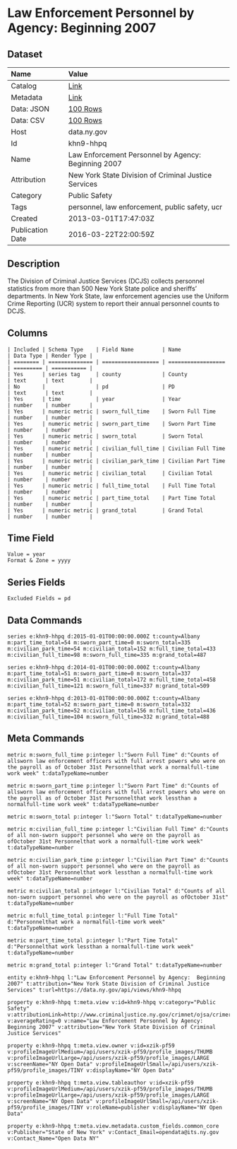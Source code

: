# Law Enforcement Personnel by Agency: Beginning 2007

## Dataset

| Name | Value |
| :--- | :---- |
| Catalog | [Link](https://catalog.data.gov/dataset/law-enforcement-personnel-by-agency-beginning-2007) |
| Metadata | [Link](https://data.ny.gov/api/views/khn9-hhpq) |
| Data: JSON | [100 Rows](https://data.ny.gov/api/views/khn9-hhpq/rows.json?max_rows=100) |
| Data: CSV | [100 Rows](https://data.ny.gov/api/views/khn9-hhpq/rows.csv?max_rows=100) |
| Host | data.ny.gov |
| Id | khn9-hhpq |
| Name | Law Enforcement Personnel by Agency: Beginning 2007 |
| Attribution | New York State Division of Criminal Justice Services |
| Category | Public Safety |
| Tags | personnel, law enforcement, public safety, ucr |
| Created | 2013-03-01T17:47:03Z |
| Publication Date | 2016-03-22T22:00:59Z |

## Description

The Division of Criminal Justice Services (DCJS) collects personnel statistics from more than 500 New York State police and sheriffs’ departments. In New York State, law enforcement agencies use the Uniform Crime Reporting (UCR) system to report their annual personnel counts to DCJS.

## Columns

```ls
| Included | Schema Type    | Field Name         | Name               | Data Type | Render Type |
| ======== | ============== | ================== | ================== | ========= | =========== |
| Yes      | series tag     | county             | County             | text      | text        |
| No       |                | pd                 | PD                 | text      | text        |
| Yes      | time           | year               | Year               | number    | number      |
| Yes      | numeric metric | sworn_full_time    | Sworn Full Time    | number    | number      |
| Yes      | numeric metric | sworn_part_time    | Sworn Part Time    | number    | number      |
| Yes      | numeric metric | sworn_total        | Sworn Total        | number    | number      |
| Yes      | numeric metric | civilian_full_time | Civilian Full Time | number    | number      |
| Yes      | numeric metric | civilian_park_time | Civilian Part Time | number    | number      |
| Yes      | numeric metric | civilian_total     | Civilian Total     | number    | number      |
| Yes      | numeric metric | full_time_total    | Full Time Total    | number    | number      |
| Yes      | numeric metric | part_time_total    | Part Time Total    | number    | number      |
| Yes      | numeric metric | grand_total        | Grand Total        | number    | number      |
```

## Time Field

```ls
Value = year
Format & Zone = yyyy
```

## Series Fields

```ls
Excluded Fields = pd
```

## Data Commands

```ls
series e:khn9-hhpq d:2015-01-01T00:00:00.000Z t:county=Albany m:part_time_total=54 m:sworn_part_time=0 m:sworn_total=335 m:civilian_park_time=54 m:civilian_total=152 m:full_time_total=433 m:civilian_full_time=98 m:sworn_full_time=335 m:grand_total=487

series e:khn9-hhpq d:2014-01-01T00:00:00.000Z t:county=Albany m:part_time_total=51 m:sworn_part_time=0 m:sworn_total=337 m:civilian_park_time=51 m:civilian_total=172 m:full_time_total=458 m:civilian_full_time=121 m:sworn_full_time=337 m:grand_total=509

series e:khn9-hhpq d:2013-01-01T00:00:00.000Z t:county=Albany m:part_time_total=52 m:sworn_part_time=0 m:sworn_total=332 m:civilian_park_time=52 m:civilian_total=156 m:full_time_total=436 m:civilian_full_time=104 m:sworn_full_time=332 m:grand_total=488
```

## Meta Commands

```ls
metric m:sworn_full_time p:integer l:"Sworn Full Time" d:"Counts of allsworn law enforcement officers with full arrest powers who were on the payroll as of October 31st Personnelthat work a normalfull‐time work week" t:dataTypeName=number

metric m:sworn_part_time p:integer l:"Sworn Part Time" d:"Counts of allsworn law enforcement officers with full arrest powers who were on the payroll as of October 31st Personnelthat work lessthan a normalfull‐time work week" t:dataTypeName=number

metric m:sworn_total p:integer l:"Sworn Total" t:dataTypeName=number

metric m:civilian_full_time p:integer l:"Civilian Full Time" d:"Counts of all non‐sworn support personnel who were on the payroll as ofOctober 31st Personnelthat work a normalfull‐time work week" t:dataTypeName=number

metric m:civilian_park_time p:integer l:"Civilian Part Time" d:"Counts of all non‐sworn support personnel who were on the payroll as ofOctober 31st Personnelthat work lessthan a normalfull‐time work week" t:dataTypeName=number

metric m:civilian_total p:integer l:"Civilian Total" d:"Counts of all non‐sworn support personnel who were on the payroll as ofOctober 31st" t:dataTypeName=number

metric m:full_time_total p:integer l:"Full Time Total" d:"Personnelthat work a normalfull‐time work week" t:dataTypeName=number

metric m:part_time_total p:integer l:"Part Time Total" d:"Personnelthat work lessthan a normalfull‐time work week" t:dataTypeName=number

metric m:grand_total p:integer l:"Grand Total" t:dataTypeName=number

entity e:khn9-hhpq l:"Law Enforcement Personnel by Agency:  Beginning 2007" t:attribution="New York State Division of Criminal Justice Services" t:url=https://data.ny.gov/api/views/khn9-hhpq

property e:khn9-hhpq t:meta.view v:id=khn9-hhpq v:category="Public Safety" v:attributionLink=http://www.criminaljustice.ny.gov/crimnet/ojsa/crimereporting/index.htm v:averageRating=0 v:name="Law Enforcement Personnel by Agency:  Beginning 2007" v:attribution="New York State Division of Criminal Justice Services"

property e:khn9-hhpq t:meta.view.owner v:id=xzik-pf59 v:profileImageUrlMedium=/api/users/xzik-pf59/profile_images/THUMB v:profileImageUrlLarge=/api/users/xzik-pf59/profile_images/LARGE v:screenName="NY Open Data" v:profileImageUrlSmall=/api/users/xzik-pf59/profile_images/TINY v:displayName="NY Open Data"

property e:khn9-hhpq t:meta.view.tableauthor v:id=xzik-pf59 v:profileImageUrlMedium=/api/users/xzik-pf59/profile_images/THUMB v:profileImageUrlLarge=/api/users/xzik-pf59/profile_images/LARGE v:screenName="NY Open Data" v:profileImageUrlSmall=/api/users/xzik-pf59/profile_images/TINY v:roleName=publisher v:displayName="NY Open Data"

property e:khn9-hhpq t:meta.view.metadata.custom_fields.common_core v:Publisher="State of New York" v:Contact_Email=opendata@its.ny.gov v:Contact_Name="Open Data NY"
```